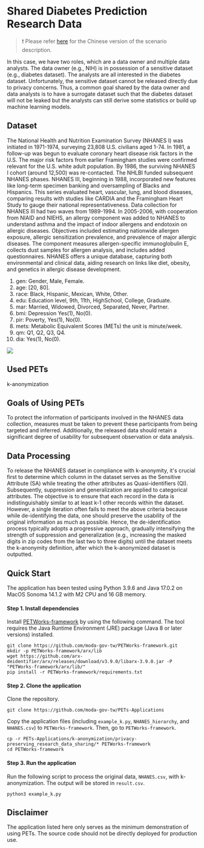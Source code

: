 # Shared Diabetes Prediction Research Data

> :exclamation: Please refer [here](https://hackmd.io/Wyxi11CrQpelLfnRdoCBtA) for the Chinese version of the scenario description.

In this case, we have two roles, which are a data owner and multiple data analysts. The data owner (e.g., NIH) is in possession of a sensitive dataset (e.g., diabetes dataset). The analysts are all interested in the diabetes dataset. Unfortunately, the sensitive dataset cannot be released directly due to privacy concerns. Thus, a common goal shared by the data owner and data analysts is to have a surrogate dataset such that the diabetes dataset will not be leaked but the analysts can still derive some statistics or build up machine learning models. 

## Dataset

The National Health and Nutrition Examination Survey (NHANES I) was initiated in 1971-1974, surveying 23,808 U.S. civilians aged 1-74. In 1981, a follow-up was begun to evaluate coronary heart disease risk factors in the U.S. The major risk factors from earlier Framingham studies were confirmed relevant for the U.S. white adult population. By 1986, the surviving NHANES I cohort (around 12,500) was re-contacted. The NHLBI funded subsequent NHANES phases. NHANES III, beginning in 1988, incorporated new features like long-term specimen banking and oversampling of Blacks and Hispanics. This series evaluated heart, vascular, lung, and blood diseases, comparing results with studies like CARDIA and the Framingham Heart Study to gauge their national representativeness. Data collection for NHANES III had two waves from 1989-1994. In 2005-2006, with cooperation from NIAID and NIEHS, an allergy component was added to NHANES to understand asthma and the impact of indoor allergens and endotoxin on allergic diseases. Objectives included estimating nationwide allergen exposure, allergic sensitization prevalence, and prevalence of major allergic diseases. The component measures allergen-specific immunoglobulin E, collects dust samples for allergen analysis, and includes added questionnaires. NHANES offers a unique database, capturing both environmental and clinical data, aiding research on links like diet, obesity, and genetics in allergic disease development.

1. gen: Gender, Male, Female.
2. age: [20, 80].
3. race: Black, Hispanic, Mexican, White, Other.
4. edu: Education level, 9th, 11th, HighSchool, College, Graduate.
5. mar: Married, Widowed, Divorced, Separated, Never, Partner.
6. bmi: Depression Yes(1), No(0).
7. pir: Poverty, Yes(1), No(0).
8. mets: Metabolic Equivalent Scores (METs) the unit is minute/week.
9. qm: Q1, Q2, Q3, Q4.
10. dia: Yes(1), No(0).

![](https://hackmd.io/_uploads/H1-hhkhbT.png)


## Used PETs

k-anonymization

## Goals of Using PETs

To protect the information of participants involved in the NHANES data collection, measures must be taken to prevent these participants from being targeted and inferred. Additionally, the released data should retain a significant degree of usability for subsequent observation or data analysis.

## Data Processing

To release the NHANES dataset in compliance with k-anonymity, it's crucial first to determine which column in the dataset serves as the Sensitive Attribute (SA) while treating the other attributes as Quasi-identifiers (QI). Subsequently, suppression and generalization are applied to categorical attributes. The objective is to ensure that each record in the data is indistinguishably similar to at least k-1 other records within the dataset. However, a single iteration often fails to meet the above criteria because while de-identifying the data, one should preserve the usability of the original information as much as possible. Hence, the de-identification process typically adopts a progressive approach, gradually intensifying the strength of suppression and generalization (e.g., increasing the masked digits in zip codes from the last two to three digits) until the dataset meets the k-anonymity definition, after which the k-anonymized dataset is outputted.

## Quick Start

The application has been tested using Python 3.9.6 and Java 17.0.2 on MacOS Sonoma 14.1.2 with M2 CPU and 16 GB memory.

#### Step 1. Install dependencies

Install [PETWorks-framework](https://github.com/moda-gov-tw/PETWorks-framework) by using the following command. The tool requires the Java Runtime Environment (JRE) package (Java 8 or later versions) installed.

```
git clone https://github.com/moda-gov-tw/PETWorks-framework.git
mkdir -p PETWorks-framework/arx/lib
wget https://github.com/arx-deidentifier/arx/releases/download/v3.9.0/libarx-3.9.0.jar -P "PETWorks-framework/arx/lib/"
pip install -r PETWorks-framework/requirements.txt
```

#### Step 2. Clone the application

Clone the repository.
```
git clone https://github.com/moda-gov-tw/PETs-Applications
```

Copy the application files (including `example_k.py`, `NHANES_hierarchy`, and `NHANES.csv`) to `PETWorks-framework`. Then, go to `PETWorks-framework`.
```
cp -r PETs-Applications/k-anonymization/privacy-preserving_research_data_sharing/* PETWorks-framework
cd PETWorks-framework
```

#### Step 3. Run the application

Run the following script to process the original data, `NHANES.csv`, with k-anonymization. The output will be stored in `result.csv`.

```
python3 example_k.py
```

## Disclaimer
The application listed here only serves as the minimum demonstration of using PETs. The source code should not be directly deployed for production use.
